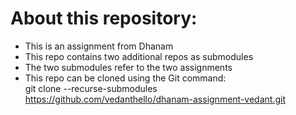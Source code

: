 # About this repository:
- This is an assignment from Dhanam
- This repo contains two additional repos as submodules
- The two submodules refer to the two assignments
- This repo can be cloned using the Git command:  
git clone --recurse-submodules https://github.com/vedanthello/dhanam-assignment-vedant.git